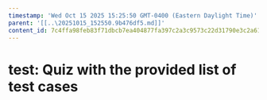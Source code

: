 ```yaml
---
timestamp: 'Wed Oct 15 2025 15:25:50 GMT-0400 (Eastern Daylight Time)'
parent: '[[..\20251015_152550.9b476df5.md]]'
content_id: 7c4ffa98feb83f71dbcb7ea404877fa397c2a3c9573c22d31790e3c2a61a1a9e
---
```


# test: Quiz with the provided list of test cases
